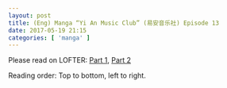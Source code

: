 ```yaml
---
layout: post
title: (Eng) Manga “Yi An Music Club” (易安音乐社) Episode 13
date: 2017-05-19 21:15
categories: [ 'manga' ]
---
```


Please read on LOFTER: [Part 1](http://quadrifolium.lofter.com/post/1d4edd3a_fba706f), [Part 2](http://quadrifolium.lofter.com/post/1d4edd3a_fba7070)

Reading order: Top to bottom, left to right.
